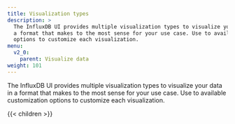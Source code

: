 ```yaml
---
title: Visualization types
description: >
  The InfluxDB UI provides multiple visualization types to visualize your data in
  a format that makes to the most sense for your use case. Use to available customization
  options to customize each visualization.
menu:
  v2_0:
    parent: Visualize data
weight: 101
---
```


The InfluxDB UI provides multiple visualization types to visualize your data in
a format that makes to the most sense for your use case. Use to available customization
options to customize each visualization.

{{< children >}}
